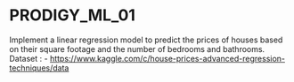 # PRODIGY_ML_01
Implement a linear regression model to predict the prices of houses based on their square footage and the number of bedrooms and bathrooms.    Dataset : - https://www.kaggle.com/c/house-prices-advanced-regression-techniques/data
